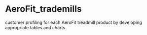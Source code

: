 # AeroFit_trademills
customer profiling for each AeroFit treadmill product by developing appropriate tables and charts.
